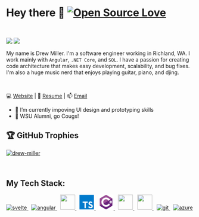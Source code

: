 # Hey there 👋 [![Open Source Love](https://badges.frapsoft.com/os/v1/open-source.svg?v=102)](https://github.com/drew-miller)

<br />

[<img src="https://img.shields.io/badge/LinkedIn-0077B5?style=for-the-badge&logo=linkedin&logoColor=white"/>](https://www.linkedin.com/in/drewmiller-software/)
[<img src="https://img.shields.io/badge/Twitter-1DA1F2?style=for-the-badge&logo=twitter&logoColor=white"/>](https://twitter.com/drew_t_m)

My name is Drew Miller. I'm a software engineer working in Richland, WA. I work mainly with `Angular`, `.NET Core`, and `SQL`. I have a passion for creating code architecture that makes easy development, scalability, and bug fixes. I'm also a huge music nerd that enjoys playing guitar, piano, and djing.

<br />

💻 [Website](https://drew-miller.github.io/Portfolio/) | 📝 [Resume](https://drew-miller.github.io/Portfolio/assets/pdf/drew_miller_resume.pdf) | 📫 [Email](drew.miller.software@gmail.com)
- 🌱 I’m currently impoving UI design and prototyping skills
- 🐆 WSU Alumni, go Cougs!

## 🏆 GitHub Trophies

<a href="https://github.com/drew-miller"><img src="https://github-profile-trophy.vercel.app/?username=drew-miller&column=7" alt="drew-miller" /></a>

<br/>

## My Tech Stack:

<p>
<a href="https://angular.io" target="_blank">
  <img src="https://cdn.jsdelivr.net/gh/devicons/devicon/icons/svelte/svelte-original.svg" alt="svelte" width="40" height="40"/>
</a>
&nbsp;
<a href="https://angular.io" target="_blank">
  <img src="https://angular.io/assets/images/logos/angular/angular.svg" alt="angular" width="40" height="40"/>
</a>
&nbsp;
<a href="https://vuejs.org/" target="_blank">
  <img src="https://cdn.jsdelivr.net/gh/devicons/devicon/icons/vuejs/vuejs-original.svg" width="40" height="40"/>
</a>
&nbsp;
<a href="https://www.typescriptlang.org/" target="_blank">
  <img src="https://raw.githubusercontent.com/devicons/devicon/master/icons/typescript/typescript-original.svg" alt="typescript" width="40" height="40"/>
</a>
&nbsp;
<a href="https://www.w3schools.com/cs/" target="_blank">
  <img src="https://raw.githubusercontent.com/devicons/devicon/master/icons/csharp/csharp-original.svg" alt="csharp" width="40" height="40"/>
</a>
&nbsp;
<a href="https://dotnet.microsoft.com/" target="_blank"> 
  <img src="https://cdn.jsdelivr.net/gh/devicons/devicon/icons/dotnetcore/dotnetcore-plain.svg" width="40" height="40"/>
</a>
&nbsp;
<a href="https://www.postgresql.org/" target="_blank">
  <img src="https://cdn.jsdelivr.net/gh/devicons/devicon/icons/postgresql/postgresql-plain.svg" width="40" height="40" />
</a>
&nbsp;
<a href="https://git-scm.com/" target="_blank">
  <img src="https://www.vectorlogo.zone/logos/git-scm/git-scm-icon.svg" alt="git" width="40" height="40"/>
</a>
&nbsp;
<a href="https://azure.microsoft.com/en-in/" target="_blank">
  <img src="https://www.vectorlogo.zone/logos/microsoft_azure/microsoft_azure-icon.svg" alt="azure" width="40" height="40"/>
</a>
&nbsp;
</p>
